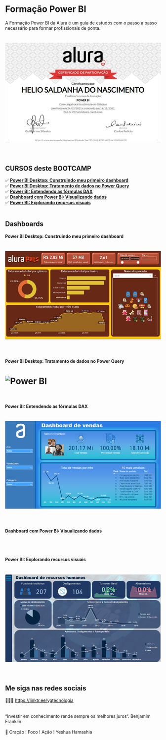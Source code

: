 # Formação Power BI 

A Formação Power BI da Alura é um guia de estudos com o passo a passo necessário para formar profissionais de ponta.

<h1>
   <img src="https://raw.githubusercontent.com/saldanhayg/Certificados/main/FORMA%C3%87%C3%95ES/BI/POWER%20BI.JPG" alt="Power BI" border="0">
</h1>
<br>

## CURSOS deste BOOTCAMP
✅ **<a href="https://tinyurl.com/tm45fmpd">Power BI Desktop: Construindo meu primeiro dashboard</a>** <br>
✅ **<a href="https://tinyurl.com/4z938v7z">Power BI Desktop: Tratamento de dados no Power Query</a>** <br>
✅ **<a href="https://tinyurl.com/h9htfx9j">Power BI: Entendendo as fórmulas DAX</a>** <br>
✅ **<a href="https://tinyurl.com/2mj3bjnp">Dashboard com Power BI: Visualizando dados</a>** <br>
✅ **<a href="https://tinyurl.com/s82nrwt5">Power BI: Explorando recursos visuais</a>** <br>
<br>

## Dashboards 

#### Power BI Desktop: Construindo meu primeiro dashboard

<h1>
   <img src="https://raw.githubusercontent.com/saldanhayg/Formacao_Power_BI_Alura/main/1_Power%20BI%20Desktop_Construindo%20meu%20primeiro%20dashboard/img/dashboard.JPG" alt="Power BI" border="0">
</h1>
<br>

#### Power BI Desktop: Tratamento de dados no Power Query
<h1>
   <img src="https://camo.githubusercontent.com/0ff1d0041ded7872253c4b9fdb54e53540b5343f77913763f9cabf8861c725df/68747470733a2f2f692e6962622e636f2f6b6d52366b446e2f646173682e706e67" alt="Power BI" border="0">
</h1>
<br>

#### Power BI: Entendendo as fórmulas DAX
<h1>
    <img src="https://raw.githubusercontent.com/saldanhayg/Formacao_Power_BI_Alura/main/3_Power%20BI%20Desktop_Entendendo%20as%20f%C3%B3rmulas%20DAX/DASH_POWER_BI_ENTENDENDO%20AS%20F%C3%93RMULAS%20DAX.PNG" alt="Power BI" border="0">
</h1>
<br>

#### Dashboard com Power BI: Visualizando dados
<h1>

</h1>
<br>

#### Power BI: Explorando recursos visuais
<h1>
   <img src="https://raw.githubusercontent.com/saldanhayg/Formacao_Power_BI_Alura/main/5_Power%20BI%20Desktop_Explorando%20recursos%20visuais/img/Dash.PNG" alt="Power BI" border="0">
</h1>
<br>

## Me siga nas redes sociais

👨‍💼🔮  https://linktr.ee/ygtecnologia 
<br>
<br> 
<br> 
“Investir em conhecimento rende sempre os melhores juros“. Benjamim Franklin
<br>
<br> 
🙏 Oração ! Foco ! Ação ! Yeshua Hamashia 
